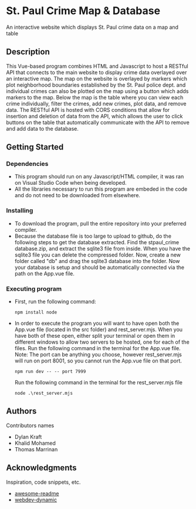 # St. Paul Crime Map & Database

An interactive website which displays St. Paul crime data on a map and table

## Description

This Vue-based program combines HTML and Javascript to host a RESTful API that connects to the main website to display crime data overlayed over an interactive map. The map on the website is overlayed by markers which plot 
neighborhood boundaries established by the St. Paul police dept. and individual crimes can also be plotted on the map using a button which adds markers to the map. Below the map is the table where you can view each crime individually, 
filter the crimes, add new crimes, plot data, and remove data. The RESTful API is hosted with CORS conditions that allow for insertion and deletion of data from the API, which allows the user to click buttons on the table that 
automatically communicate with the API to remove and add data to the database.

## Getting Started

### Dependencies

* This program should run on any Javascript/HTML compiler, it was ran on Visual Studio Code when being developed.
* All the libraries necessary to run this program are embeded in the code and do not need to be downloaded from elsewhere.

### Installing

* To download the program, pull the entire repository into your preferred compiler.
* Because the database file is too large to upload to github, do the following steps to get the database extracted. Find the stpaul_crime database.zip, and extract the sqlite3 file from inside. When you have the sqlite3 file you
  can delete the compressed folder. Now, create a new folder called "db" and drag the sqlite3 database into the folder. Now your database is setup and should be automatically connected via the path on the App.vue file.


### Executing program

* First, run the following command:
  ```
  npm install node
  ```
* In order to execute the program you will want to have open both the App.vue file (located in the src folder) and rest_server.mjs. When you have both of these open, either split your terminal or open them in different windows
  to allow two servers to be hosted, one for each of the files. Run the following command in the terminal for the App.vue file. Note: The port can be anything you choose, however rest_server.mjs will run on port 8001, so you cannot
  run the App.vue file on that port. 
  
  ```
  npm run dev -- -- port 7999
  ```
  Run the following command in the terminal for the rest_server.mjs file
  
  ```
  node .\rest_server.mjs
  ```

## Authors

Contributors names

* Dylan Kraft
* Khalid Mohamed
* Thomas Marrinan


## Acknowledgments

Inspiration, code snippets, etc.
* [awesome-readme](https://github.com/matiassingers/awesome-readme)
* [webdev-dynamic](https://github.com/tmarrinan/webdev-dynamic)
